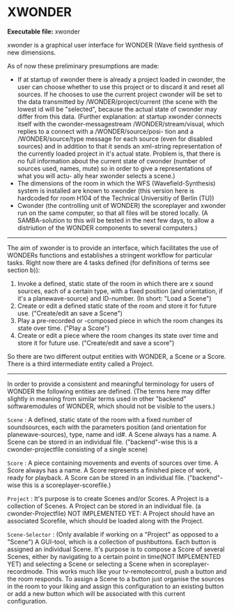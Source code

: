 # XWONDER

**Executable file:** xwonder

xwonder is a graphical user interface for WONDER (Wave field synthesis of new dimensions.

As of now these preliminary presumptions are made:

- If at startup of xwonder there is already a project loaded in cwonder, the
  user can choose whether to use this project or to discard it and reset all
  sources. If he chooses to use the current project cwonder will be set to the
  data transmitted by /WONDER/project/current (the scene with the lowest id
  will be "selected", because the actual state of cwonder may differ from this data.
  (Further explanation:
   at startup xwonder connects itself with the cwonder-messagestream
   /WONDER/stream/visual, which replies to a connect with a /WONDER/source/posi-
   tion and a /WONDER/source/type message for each source (even for disabled
   sources) and in addition to that it sends an xml-string representation of the
   currently loaded project in it's actual state. Problem is, that there is no
   full information about the current state of cwonder (number of sources used,
   names, mute) so in order to give a representations of what you will actu-
   ally hear xwonder selects a scene.)
- The dimensions of the room in which the WFS (Wavefield-Synthesis) system is
  installed are known to xwonder (this version here is hardcoded for room H104
  of the Technical Universitiy of Berlin (TU))
- Cwonder (the controlling unit of WONDER) the scoreplayer and xwonder run on
  the same computer, so that all files will be stored locally. (A SAMBA-solution
  to this will be tested in the next few days, to allow a distriution of the
  WONDER components to several computers.)

---------

The aim of xwonder is to provide an interface, which facilitates the use of WONDERs
functions and establishes a stringent workflow for particular tasks.
Right now there are 4 tasks defined (for definitions of terms see section b)):

1. Invoke a defined, static state of the room in which there are x sound
   sources, each of a certain type, with a fixed position (and orientation,
   if it's a planewave-source) and ID-number. (In short: "Load a Scene")
2. Create or edit a defined static state of the room and store it for future
   use. ("Create/edit an save a Scene")
3. Play a pre-recorded or -composed piece in which the room changes its state
   over time. ("Play a Score")
4. Create or edit a piece where the room changes its state over time and
   store it for future use. ("Create/edit and save a score")

So there are two different output entities with WONDER, a Scene or a Score. There is
a third intermediate entity called a Project.

-----------

In order to provide a consistent and meaningful terminology for users of WONDER the
following entities are defined.
(The terms here may differ slightly in meaning from similar terms used in other
"backend" softwaremodules of WONDER, which should not be visible to the users.)

`Scene`
:	A defined, static state of the room with a fixed number of soundsources,
	each with the parameters position (and orientation for planewave-sources),
	type, name and id#. A Scene always has a name.
	A Scene can be stored in an individual file.
	("backend"-wise this is a cwonder-projectfile consisting of a single scene)

`Score`
:	A piece containing movements and events of sources over time. A Score
	always has a name. A Score represents a finished piece of work, ready for
	playback.
	A Score can be stored in an individual file.
	("backend"-wise this is a scoreplayer-scorefile.)

`Project`
:	It's purpose is to create Scenes and/or Scores. A Project is a collection
	of Scenes.
	A Project can be stored in an individual file.
	(a cwonder-Projectfile)
	NOT IMPLEMENTED YET:
	A Project should have an associated Scorefile, which should be loaded
	along with the Project.

`Scene-Selector`
:   (Only available if working on a "Project" as opposed to a "Scene")
	A GUI-tool, which is a collection of pushbuttons. Each button is assigned
	an individual Scene. It's purpose is to compose a Score of several Scenes,
	either by navigating to a certain point in time(NOT IMPLEMENTED YET)
	and selecting a Scene or selecting a Scene when in scoreplayer-recordmode.
	This works much like your tv-remotecontrol, push a button and the room responds.
	To assign a Scene to a button just organise the sources in the room to your
	liking and assign this configuration to an existing button or add a new button
	which will be associated with this current configuration.

